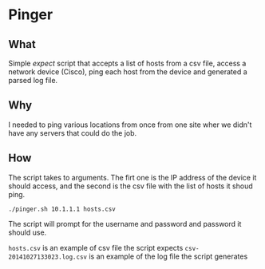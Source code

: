 # Pinger

## What

Simple *expect* script that accepts a list of hosts from a csv file, access a network device (Cisco), ping each host from the device and generated a parsed log file.

## Why

I needed to ping various locations from once from one site wher we didn't have any servers that could do the job.

## How

The script takes to arguments. The firt one is the IP address of the device it should access, and the second is the csv file with the list of hosts it shoud ping.

`./pinger.sh 10.1.1.1 hosts.csv`

The script will prompt for the username and password and password it should use.

`hosts.csv` is an example of csv file the script expects
`csv-20141027133023.log.csv` is an example of the log file the script generates
